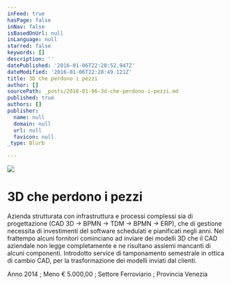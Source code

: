 ```yaml
---
inFeed: true
hasPage: false
inNav: false
isBasedOnUrl: null
inLanguage: null
starred: false
keywords: []
description: ''
datePublished: '2016-01-06T22:28:52.947Z'
dateModified: '2016-01-06T22:28:49.121Z'
title: 3D che perdono i pezzi
author: []
sourcePath: _posts/2016-01-06-3d-che-perdono-i-pezzi.md
published: true
authors: []
publisher:
  name: null
  domain: null
  url: null
  favicon: null
_type: Blurb

---
```

![](https://the-grid-user-content.s3-us-west-2.amazonaws.com/684b8be4-66ca-414d-8b91-bffe51656880.jpg)

# **3D che perdono i pezzi**

Azienda strutturata con infrastruttura e processi complessi sia di progettazione (CAD 3D → BPMN → TDM → BPMN → ERP), che di gestione necessita di investimenti del software schedulati e pianificati negli anni. Nel frattempo alcuni fornitori cominciano ad inviare dei modelli 3D che il CAD aziendale non legge completamente e ne risultano assiemi mancanti di alcuni componenti. Introdotto service di tamponamento semestrale in ottica di cambio CAD, per la trasformazione dei modelli inviati dal clienti.

Anno 2014 ; Meno € 5.000,00 ; Settore Ferroviario ; Provincia Venezia